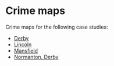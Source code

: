 # Crime maps

Crime maps for the following case studies:

- [Derby](derby/index.html)
- [Lincoln](lincoln/index.html)
- [Mansfield](mansfield/index.html)
- [Normanton, Derby](normanton/index.html)
